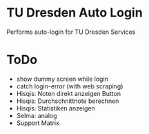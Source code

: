 # TU Dresden Auto Login
Performs auto-login for TU Dresden Services


# ToDo
- show dummy screen while login
- catch login-error (with web scraping)
- Hisqis: Noten direkt anzeigen Button
- Hisqis: Durchschnittnote berechnen
- Hisqis: Statistiken anzeigen
- Selma: analog
- Support Matrix
